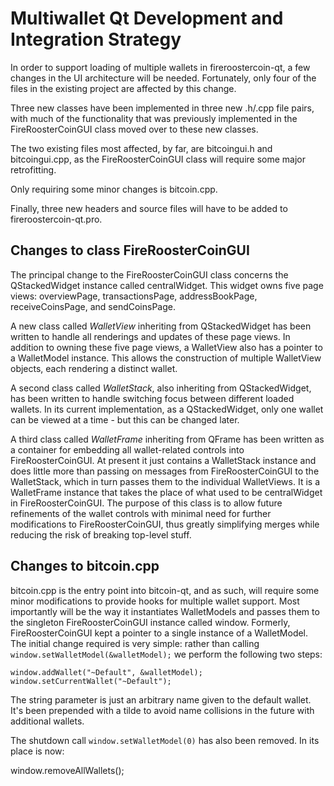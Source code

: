 Multiwallet Qt Development and Integration Strategy
===================================================

In order to support loading of multiple wallets in fireroostercoin-qt, a few changes in the UI architecture will be needed.
Fortunately, only four of the files in the existing project are affected by this change.

Three new classes have been implemented in three new .h/.cpp file pairs, with much of the functionality that was previously
implemented in the FireRoosterCoinGUI class moved over to these new classes.

The two existing files most affected, by far, are bitcoingui.h and bitcoingui.cpp, as the FireRoosterCoinGUI class will require
some major retrofitting.

Only requiring some minor changes is bitcoin.cpp.

Finally, three new headers and source files will have to be added to fireroostercoin-qt.pro.

Changes to class FireRoosterCoinGUI
---------------------------
The principal change to the FireRoosterCoinGUI class concerns the QStackedWidget instance called centralWidget.
This widget owns five page views: overviewPage, transactionsPage, addressBookPage, receiveCoinsPage, and sendCoinsPage.

A new class called *WalletView* inheriting from QStackedWidget has been written to handle all renderings and updates of
these page views. In addition to owning these five page views, a WalletView also has a pointer to a WalletModel instance.
This allows the construction of multiple WalletView objects, each rendering a distinct wallet.

A second class called *WalletStack*, also inheriting from QStackedWidget, has been written to handle switching focus between
different loaded wallets. In its current implementation, as a QStackedWidget, only one wallet can be viewed at a time -
but this can be changed later.

A third class called *WalletFrame* inheriting from QFrame has been written as a container for embedding all wallet-related
controls into FireRoosterCoinGUI. At present it just contains a WalletStack instance and does little more than passing on messages
from FireRoosterCoinGUI to the WalletStack, which in turn passes them to the individual WalletViews. It is a WalletFrame instance
that takes the place of what used to be centralWidget in FireRoosterCoinGUI. The purpose of this class is to allow future
refinements of the wallet controls with minimal need for further modifications to FireRoosterCoinGUI, thus greatly simplifying
merges while reducing the risk of breaking top-level stuff.

Changes to bitcoin.cpp
----------------------
bitcoin.cpp is the entry point into bitcoin-qt, and as such, will require some minor modifications to provide hooks for
multiple wallet support. Most importantly will be the way it instantiates WalletModels and passes them to the
singleton FireRoosterCoinGUI instance called window. Formerly, FireRoosterCoinGUI kept a pointer to a single instance of a WalletModel.
The initial change required is very simple: rather than calling `window.setWalletModel(&walletModel);` we perform the
following two steps:

	window.addWallet("~Default", &walletModel);
	window.setCurrentWallet("~Default");

The string parameter is just an arbitrary name given to the default wallet. It's been prepended with a tilde to avoid name collisions in the future with additional wallets.

The shutdown call `window.setWalletModel(0)` has also been removed. In its place is now:

window.removeAllWallets();
